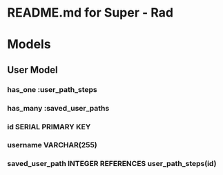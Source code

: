 # README.md for Super - Rad

# Models

## User Model

### has_one :user_path_steps
### has_many :saved_user_paths
### id SERIAL PRIMARY KEY	
### username VARCHAR(255)
### saved_user_path INTEGER REFERENCES user_path_steps(id)